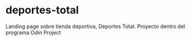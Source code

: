 # deportes-total
Landing page sobre tienda deportiva, Deportes Total. Proyecto dentro del programa Odin Project

